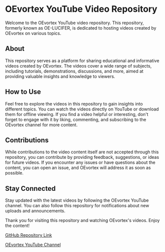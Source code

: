 # OEvortex YouTube Video Repository

Welcome to the OEvortex YouTube video repository. This repository, formerly known as OE-LUCIFER, is dedicated to hosting videos created by OEvortex on various topics.

## About

This repository serves as a platform for sharing educational and informative videos created by OEvortex. The videos cover a wide range of subjects, including tutorials, demonstrations, discussions, and more, aimed at providing valuable insights and knowledge to viewers.

## How to Use

Feel free to explore the videos in this repository to gain insights into different topics. You can watch the videos directly on YouTube or download them for offline viewing. If you find a video helpful or interesting, don't forget to engage with it by liking, commenting, and subscribing to the OEvortex channel for more content.

## Contributions

While contributions to the video content itself are not accepted through this repository, you can contribute by providing feedback, suggestions, or ideas for future videos. If you encounter any issues or have questions about the content, you can open an issue, and OEvortex will address it as soon as possible.

## Stay Connected

Stay updated with the latest videos by following the OEvortex YouTube channel. You can also follow this repository for notifications about new uploads and announcements.

Thank you for visiting this repository and watching OEvortex's videos. Enjoy the content!

[GitHub Repository Link](https://github.com/OE-LUCIFER/youtube-video)

[OEvortex YouTube Channel](https://youtube.com/@OEvortex)

